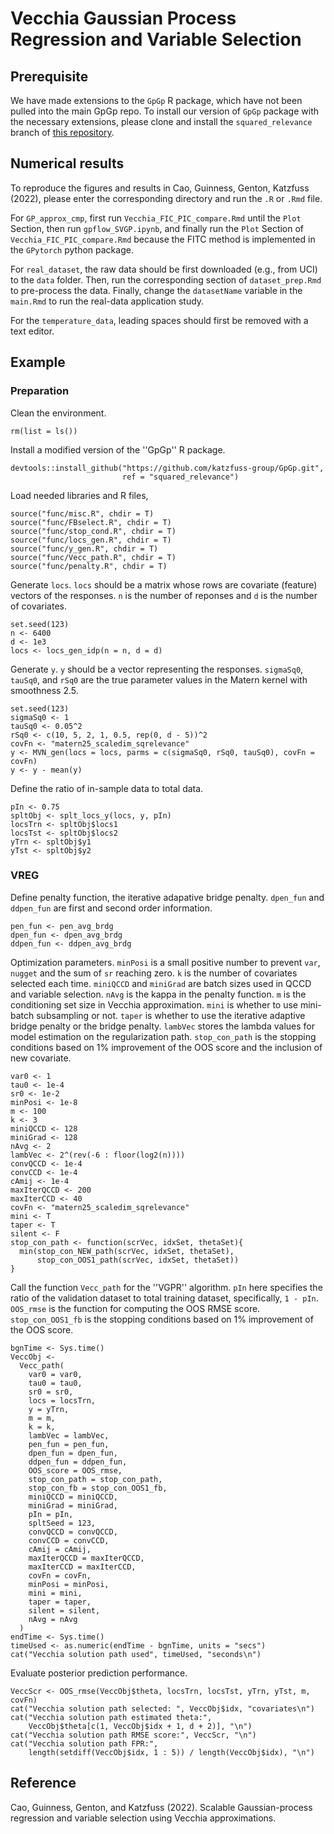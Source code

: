 # Vecchia Gaussian Process Regression and Variable Selection

## Prerequisite

We have made extensions to the `GpGp` R package, which have not been pulled into the main GpGp repo. To install our version of `GpGp` package with the necessary extensions, please clone and install the `squared_relevance` branch of [this repository](https://github.com/katzfuss-group/GpGp.git).

## Numerical results

To reproduce the figures and results in Cao, Guinness, Genton, Katzfuss (2022), please enter the corresponding directory and run the `.R` or `.Rmd` file. 

For `GP_approx_cmp`, first run `Vecchia_FIC_PIC_compare.Rmd` until the `Plot` Section, then run `gpflow_SVGP.ipynb`, and finally run the `Plot` Section of `Vecchia_FIC_PIC_compare.Rmd` because the FITC method is implemented in the `GPytorch` python package.

For `real_dataset`, the raw data should be first downloaded (e.g., from UCI) to the `data` folder. Then, run the corresponding section of `dataset_prep.Rmd` to pre-process the data. Finally, change the `datasetName` variable in the `main.Rmd` to run the real-data application study.

For the `temperature_data`, leading spaces should first be removed with a text editor.

## Example

### Preparation

Clean the environment.
```{r clean environment}
rm(list = ls())
```

Install a modified version of the ''GpGp'' R package.
```{r install modified GpGp}
devtools::install_github("https://github.com/katzfuss-group/GpGp.git", 
                         ref = "squared_relevance")
```

Load needed libraries and R files,
```{r libraries and self-defined funcs}
source("func/misc.R", chdir = T)
source("func/FBselect.R", chdir = T)
source("func/stop_cond.R", chdir = T)
source("func/locs_gen.R", chdir = T)
source("func/y_gen.R", chdir = T)
source("func/Vecc_path.R", chdir = T)
source("func/penalty.R", chdir = T)
```

Generate `locs`. `locs` should be a matrix whose rows are covariate (feature) vectors of the responses. `n` is the number of reponses and `d` is the number of covariates.
```{r gen locs}
set.seed(123)
n <- 6400
d <- 1e3
locs <- locs_gen_idp(n = n, d = d)
```

Generate `y`. `y` should be a vector representing the responses.  `sigmaSq0`, `tauSq0`, and `rSq0` are the true parameter values in the Matern kernel with smoothness 2.5.
```{r gen y}
set.seed(123)
sigmaSq0 <- 1
tauSq0 <- 0.05^2
rSq0 <- c(10, 5, 2, 1, 0.5, rep(0, d - 5))^2
covFn <- "matern25_scaledim_sqrelevance"
y <- MVN_gen(locs = locs, parms = c(sigmaSq0, rSq0, tauSq0), covFn = covFn)
y <- y - mean(y)
```

Define the ratio of in-sample data to total data.
```{r in-sample ratio}
pIn <- 0.75
spltObj <- splt_locs_y(locs, y, pIn)
locsTrn <- spltObj$locs1
locsTst <- spltObj$locs2
yTrn <- spltObj$y1
yTst <- spltObj$y2
```

### VREG

Define penalty function, the iterative adapative bridge penalty. `dpen_fun` and `ddpen_fun` are first and second order information.
```{r pen func}
pen_fun <- pen_avg_brdg
dpen_fun <- dpen_avg_brdg
ddpen_fun <- ddpen_avg_brdg
```

Optimization parameters. `minPosi` is a small positive number to prevent `var`, `nugget` and the sum of `sr` reaching zero. `k` is the number of covariates selected each time. `miniQCCD` and `miniGrad` are batch sizes used in QCCD and variable selection. `nAvg` is the kappa in the penalty function. `m` is the conditioning set size in Vecchia approximation. `mini` is whether to use mini-batch subsampling or not. `taper` is whether to use the iterative adaptive bridge penalty or the bridge penalty. `lambVec` stores the lambda values for model estimation on the regularization path. `stop_con_path` is the stopping conditions based on 1% improvement of the OOS score and the inclusion of new covariate.
```{r some opt parms, eval = T}
var0 <- 1
tau0 <- 1e-4
sr0 <- 1e-2
minPosi <- 1e-8
m <- 100
k <- 3
miniQCCD <- 128
miniGrad <- 128
nAvg <- 2
lambVec <- 2^(rev(-6 : floor(log2(n))))
convQCCD <- 1e-4
convCCD <- 1e-4
cAmij <- 1e-4
maxIterQCCD <- 200
maxIterCCD <- 40
covFn <- "matern25_scaledim_sqrelevance"
mini <- T
taper <- T
silent <- F
stop_con_path <- function(scrVec, idxSet, thetaSet){
  min(stop_con_NEW_path(scrVec, idxSet, thetaSet), 
      stop_con_OOS1_path(scrVec, idxSet, thetaSet))
}
```

Call the function `Vecc_path` for the ''VGPR'' algorithm. `pIn` here specifies the ratio of the validation dataset to total training dataset, specifically, `1 - pIn`. `OOS_rmse` is the function for computing the OOS RMSE score. `stop_con_OOS1_fb` is the stopping conditions based on 1% improvement of the OOS score.
```{r Vecc_path parms est and var select}
bgnTime <- Sys.time()
VeccObj <-
  Vecc_path(
    var0 = var0,
    tau0 = tau0,
    sr0 = sr0,
    locs = locsTrn,
    y = yTrn,
    m = m,
    k = k,
    lambVec = lambVec,
    pen_fun = pen_fun,
    dpen_fun = dpen_fun,
    ddpen_fun = ddpen_fun,
    OOS_score = OOS_rmse,
    stop_con_path = stop_con_path,
    stop_con_fb = stop_con_OOS1_fb,
    miniQCCD = miniQCCD,
    miniGrad = miniGrad,
    pIn = pIn,
    spltSeed = 123,
    convQCCD = convQCCD,
    convCCD = convCCD,
    cAmij = cAmij,
    maxIterQCCD = maxIterQCCD,
    maxIterCCD = maxIterCCD,
    covFn = covFn,
    minPosi = minPosi,
    mini = mini,
    taper = taper,
    silent = silent,
    nAvg = nAvg
  )
endTime <- Sys.time()
timeUsed <- as.numeric(endTime - bgnTime, units = "secs")
cat("Vecchia solution path used", timeUsed, "seconds\n")
```

Evaluate posterior prediction performance.
```{r Vecc_path performance, eval = T}
VeccScr <- OOS_rmse(VeccObj$theta, locsTrn, locsTst, yTrn, yTst, m, covFn)
cat("Vecchia solution path selected: ", VeccObj$idx, "covariates\n")
cat("Vecchia solution path estimated theta:", 
    VeccObj$theta[c(1, VeccObj$idx + 1, d + 2)], "\n")
cat("Vecchia solution path RMSE score:", VeccScr, "\n")
cat("Vecchia solution path FPR:", 
    length(setdiff(VeccObj$idx, 1 : 5)) / length(VeccObj$idx), "\n")
```

## Reference
Cao, Guinness, Genton, and Katzfuss (2022). Scalable Gaussian-process regression and variable selection using Vecchia approximations. 
